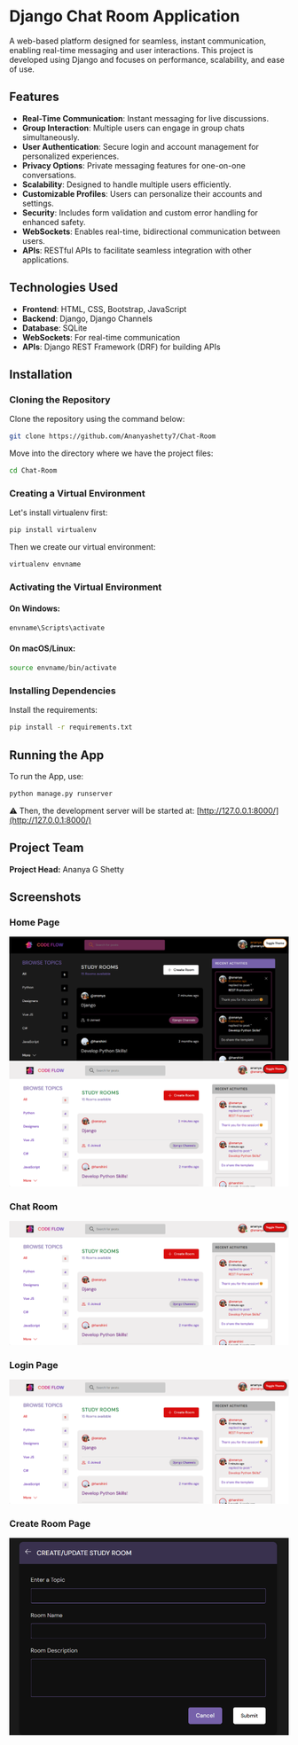 # Django Chat Room Application

A web-based platform designed for seamless, instant communication, enabling real-time messaging and user interactions. This project is developed using Django and focuses on performance, scalability, and ease of use.

## Features
- **Real-Time Communication**: Instant messaging for live discussions.
- **Group Interaction**: Multiple users can engage in group chats simultaneously.
- **User Authentication**: Secure login and account management for personalized experiences.
- **Privacy Options**: Private messaging features for one-on-one conversations.
- **Scalability**: Designed to handle multiple users efficiently.
- **Customizable Profiles**: Users can personalize their accounts and settings.
- **Security**: Includes form validation and custom error handling for enhanced safety.
- **WebSockets**: Enables real-time, bidirectional communication between users.
- **APIs**: RESTful APIs to facilitate seamless integration with other applications.

## Technologies Used
- **Frontend**: HTML, CSS, Bootstrap, JavaScript
- **Backend**: Django, Django Channels
- **Database**: SQLite
- **WebSockets**: For real-time communication
- **APIs**: Django REST Framework (DRF) for building APIs



## Installation

### Cloning the Repository
Clone the repository using the command below:
```sh
git clone https://github.com/Ananyashetty7/Chat-Room
```
Move into the directory where we have the project files:
```sh
cd Chat-Room
```

### Creating a Virtual Environment
Let's install virtualenv first:
```sh
pip install virtualenv
```
Then we create our virtual environment:
```sh
virtualenv envname
```

### Activating the Virtual Environment
#### On Windows:
```sh
envname\Scripts\activate
```
#### On macOS/Linux:
```sh
source envname/bin/activate
```

### Installing Dependencies
Install the requirements:
```sh
pip install -r requirements.txt
```

## Running the App
To run the App, use:
```sh
python manage.py runserver
```
⚠ Then, the development server will be started at: [http://127.0.0.1:8000/](http://127.0.0.1:8000/)

## Project Team
**Project Head:** Ananya G Shetty

## Screenshots
### Home Page
![Home Page](screenshots/home.png)
![Home Page](screenshots/home1.png)

### Chat Room
![Chat Room](screenshots/chat_room.png)

### Login Page
![Login Page](screenshots/login.png)

### Create Room Page
![Create Room Page](screenshots/create_room.png)

